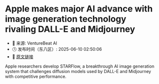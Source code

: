 # Apple makes major AI advance with image generation technology rivaling DALL-E and Midjourney
- 📅 来源: VentureBeat AI
- 🕒 发布时间（东八区）: 2025-06-10 02:50:06
- 🔗 [原文链接](https://venturebeat.com/ai/apple-makes-major-ai-advance-with-image-generation-technology-rivaling-dall-e-and-midjourney/)

Apple researchers develop STARFlow, a breakthrough AI image generation system that challenges diffusion models used by DALL-E and Midjourney with competitive performance.